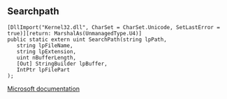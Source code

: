 ## Searchpath

```
[DllImport("Kernel32.dll", CharSet = CharSet.Unicode, SetLastError = true)][return: MarshalAs(UnmanagedType.U4)]
public static extern uint SearchPath(string lpPath,
   string lpFileName,
   string lpExtension,
   uint nBufferLength,
   [Out] StringBuilder lpBuffer,
   IntPtr lpFilePart
);
```

[Microsoft documentation](TODO)
